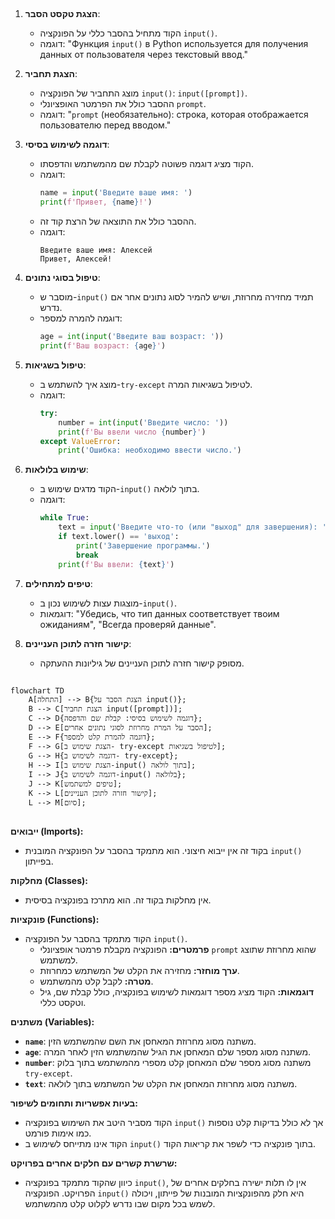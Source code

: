 ## <algorithm>

1. **הצגת טקסט הסבר**:
   - הקוד מתחיל בהסבר כללי על הפונקציה `input()`.
   - דוגמה: "Функция `input()` в Python используется для получения данных от пользователя через текстовый ввод."

2. **הצגת תחביר**:
   - מוצג התחביר של הפונקציה `input()`: `input([prompt])`.
   - ההסבר כולל את הפרמטר האופציונלי `prompt`.
   - דוגמה: "`prompt` (необязательно): строка, которая отображается пользователю перед вводом."

3. **דוגמה לשימוש בסיסי**:
   - הקוד מציג דוגמה פשוטה לקבלת שם מהמשתמש והדפסתו.
   - דוגמה:
     ```python
     name = input('Введите ваше имя: ')
     print(f'Привет, {name}!')
     ```
   - ההסבר כולל את התוצאה של הרצת קוד זה.
   - דוגמה:
     ```
     Введите ваше имя: Алексей
     Привет, Алексей!
     ```

4. **טיפול בסוגי נתונים**:
   - מוסבר ש-`input()` תמיד מחזירה מחרוזת, ושיש להמיר לסוג נתונים אחר אם נדרש.
   - דוגמה להמרה למספר:
     ```python
     age = int(input('Введите ваш возраст: '))
     print(f'Ваш возраст: {age}')
     ```

5. **טיפול בשגיאות**:
   - מוצג איך להשתמש ב-`try-except` לטיפול בשגיאות המרה.
   - דוגמה:
     ```python
     try:
         number = int(input('Введите число: '))
         print(f'Вы ввели число {number}')
     except ValueError:
         print('Ошибка: необходимо ввести число.')
     ```

6. **שימוש בלולאות**:
   - הקוד מדגים שימוש ב-`input()` בתוך לולאה.
   - דוגמה:
     ```python
     while True:
         text = input('Введите что-то (или "выход" для завершения): ')
         if text.lower() == 'выход':
             print('Завершение программы.')
             break
         print(f'Вы ввели: {text}')
     ```

7. **טיפים למתחילים**:
   - מוצגות עצות לשימוש נכון ב-`input()`.
   - דוגמאות: "Убедись, что тип данных соответствует твоим ожиданиям", "Всегда проверяй данные".

8. **קישור חזרה לתוכן העניינים**:
   - מסופק קישור חזרה לתוכן העניינים של גיליונות ההעתקה.

## <mermaid>

```mermaid
flowchart TD
    A[התחלה] --> B{הצגת הסבר על input()};
    B --> C[הצגת תחביר input([prompt])];
    C --> D{דוגמה לשימוש בסיסי: קבלת שם והדפסה};
    D --> E[הסבר על המרת מחרוזת לסוגי נתונים אחרים];
    E --> F{דוגמה להמרת קלט למספר};
    F --> G[הצגת שימוש ב- try-except לטיפול בשגיאות];
    G --> H{דוגמה לשימוש ב- try-except};
    H --> I[הצגת שימוש ב-input() בתוך לולאה];
    I --> J{דוגמה לשימוש ב-input() בלולאה};
    J --> K[טיפים למשתמש];
    K --> L[קישור חזרה לתוכן העניינים];
    L --> M[סיום];
```

## <explanation>

**ייבואים (Imports):**
- בקוד זה אין ייבוא חיצוני. הוא מתמקד בהסבר על הפונקציה המובנית `input()` בפייתון.

**מחלקות (Classes):**
- אין מחלקות בקוד זה. הוא מתרכז בפונקציה בסיסית.

**פונקציות (Functions):**
- הקוד מתמקד בהסבר על הפונקציה `input()`.
  - **פרמטרים:** הפונקציה מקבלת פרמטר אופציונלי `prompt` שהוא מחרוזת שתוצג למשתמש.
  - **ערך מוחזר:** מחזירה את הקלט של המשתמש כמחרוזת.
  - **מטרה:** לקבל קלט מהמשתמש.
  - **דוגמאות:** הקוד מציג מספר דוגמאות לשימוש בפונקציה, כולל קבלת שם, גיל וטקסט כללי.

**משתנים (Variables):**
- **`name`**: משתנה מסוג מחרוזת המאחסן את השם שהמשתמש הזין.
- **`age`**: משתנה מסוג מספר שלם המאחסן את הגיל שהמשתמש הזין לאחר המרה.
- **`number`**: משתנה מסוג מספר שלם המאחסן קלט מספרי מהמשתמש בתוך בלוק `try-except`.
- **`text`**: משתנה מסוג מחרוזת המאחסן את הקלט של המשתמש בתוך לולאה.

**בעיות אפשריות ותחומים לשיפור:**
- הקוד מסביר היטב את השימוש בפונקציה `input()` אך לא כולל בדיקות קלט נוספות כמו אימות פורמט.
- הקוד אינו מתייחס לשימוש ב `input()` בתוך פונקציה כדי לשפר את קריאות הקוד.

**שרשרת קשרים עם חלקים אחרים בפרויקט:**
- כיוון שהקוד מתמקד בפונקציה `input()`, אין לו תלות ישירה בחלקים אחרים של הפרויקט. הפונקציה `input()` היא חלק מהפונקציות המובנות של פייתון, ויכולה לשמש בכל מקום שבו נדרש לקלוט קלט מהמשתמש.